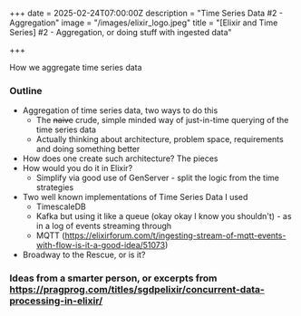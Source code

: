 +++
date = 2025-02-24T07:00:00Z
description = "Time Series Data #2 - Aggregation"
image = "/images/elixir_logo.jpeg"
title = "[Elixir and Time Series] #2 - Aggregation, or doing stuff with ingested data"

+++

How we aggregate time series data

### Outline

* Aggregation of time series data, two ways to do this
  * The ~~naive~~ crude, simple minded way of just-in-time querying of the time series data
  * Actually thinking about architecture, problem space, requirements and doing something better
* How does one create such architecture? The pieces
* How would you do it in Elixir?
  * Simplify via good use of GenServer - split the logic from the time strategies
* Two well known implementations of Time Series Data I used
  * TimescaleDB
  * Kafka but using it like a queue (okay okay I know you shouldn't) - as in a log of events streaming through
  * MQTT (https://elixirforum.com/t/ingesting-stream-of-mqtt-events-with-flow-is-it-a-good-idea/51073)
* Broadway to the Rescue, or is it?


### Ideas from a smarter person, or excerpts from https://pragprog.com/titles/sgdpelixir/concurrent-data-processing-in-elixir/

